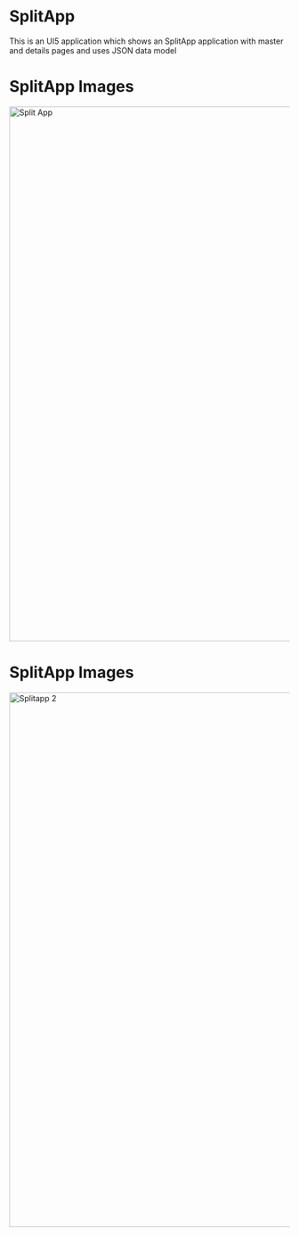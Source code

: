 # SplitApp
This is an UI5 application which shows an SplitApp application with master and details pages and uses JSON data model
# SplitApp Images
<img width="960" alt="Split App" src="https://github.com/Manish5788/SplitApp/assets/29253479/fe5bf76e-63fc-47c2-b2f9-e80c331d04c4">

# SplitApp Images
<img width="960" alt="Splitapp 2" src="https://github.com/Manish5788/SplitApp/assets/29253479/30ac8dd2-008e-4e2c-9c2d-659a12299935">
